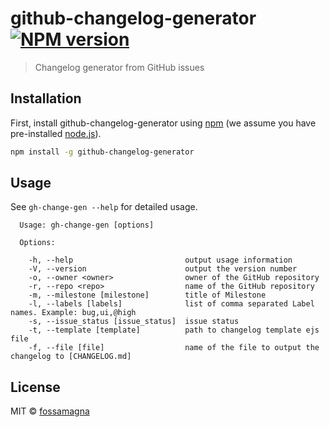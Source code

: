 # github-changelog-generator [![NPM version][npm-image]][npm-url]
> Changelog generator from GitHub issues

## Installation

First, install github-changelog-generator using [npm](https://www.npmjs.com/) (we assume you have pre-installed [node.js](https://nodejs.org/)).

```sh
npm install -g github-changelog-generator
```

## Usage

See `gh-change-gen --help` for detailed usage.

```
  Usage: gh-change-gen [options]

  Options:

    -h, --help                         output usage information
    -V, --version                      output the version number
    -o, --owner <owner>                owner of the GitHub repository
    -r, --repo <repo>                  name of the GitHub repository
    -m, --milestone [milestone]        title of Milestone
    -l, --labels [labels]              list of comma separated Label names. Example: bug,ui,@high
    -s, --issue_status [issue_status]  issue status
    -t, --template [template]          path to changelog template ejs file
    -f, --file [file]                  name of the file to output the changelog to [CHANGELOG.md]
```

## License

MIT © [fossamagna]()

[npm-image]: https://badge.fury.io/js/github-changelog-generator.svg
[npm-url]: https://npmjs.org/package/github-changelog-generator
